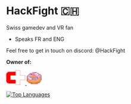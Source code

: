 # HackFight 🇨🇭  

Swiss gamedev and VR fan

- Speaks FR and ENG  

Feel free to get in touch on discord: @HackFight

**Owner of:**
<p align="left">
  <a href="https://swisscommunities.github.io" target="_blank" rel="noreferrer">
    <img src="https://github.com/HackFight/HackFight/blob/main/swisscommunities.png" alt="swisscommunities" width="51" height="40"/>
  </a>
  <a href="https://github.com/DonutBytes-Studio" target="_blank" rel="noreferrer">
    <img src="https://github.com/HackFight/HackFight/blob/main/DonutBytes.png" alt="donutbytes" width="40" height="40"/>
  </a>
</p>

[![Top Languages](https://github-readme-stats-tau-teal-80.vercel.app/api/top-langs/?username=HackFight&size_weight=1&theme=transparent&hide=ShaderLab,HLSL,CSS)](https://github.com/anuraghazra/github-readme-stats)

